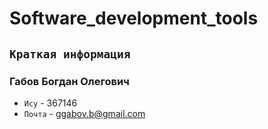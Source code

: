 # Software_development_tools
## `Краткая информация`
###  Габов Богдан Олегович
* `Ису` - 367146
* `Почта` - ggabov.b@gmail.com
